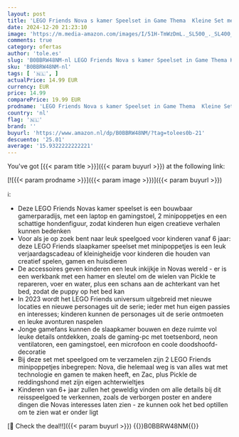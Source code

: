 ```yaml
---
layout: post
title: 'LEGO Friends Nova s kamer Speelset in Game Thema  Kleine Set met Zac Poppetje Speelgoed voor Meisjes en Jongens vanaf 6 jaar  2023 Personages  Cadeau voor Kinderen 41755'
date: 2024-12-20 21:23:10
image: 'https://m.media-amazon.com/images/I/51H-TmWzDmL._SL500_._SL400_.jpg'
comments: true
category: ofertas
author: 'tole.es'
slug: 'B0BBRW48NM-nl LEGO Friends Nova s kamer Speelset in Game Thema Kleine...'
sku: 'B0BBRW48NM-nl'
tags: [ '🇳🇱', ]
actualPrice: 14.99 EUR
currency: EUR
price: 14.99
comparePrice: 19.99 EUR
prodname: 'LEGO Friends Nova s kamer Speelset in Game Thema  Kleine Set met Zac Poppetje Speelgoed voor Meisjes en Jongens vanaf 6 jaar  2023 Personages  Cadeau voor Kinderen 41755'
country: 'nl'
flag: '🇳🇱'
brand: ''
buyurl: 'https://www.amazon.nl/dp/B0BBRW48NM/?tag=tolees0b-21'
descuento: '25.01'
average: '15.9322222222221'
---
```


You've got [{{< param title >}}]({{< param buyurl >}}) at the following link:

[![{{< param prodname >}}]({{< param image >}})]({{< param buyurl >}})

ℹ️:

- Deze LEGO Friends Novas kamer speelset is een bouwbaar gamerparadijs, met een laptop en gamingstoel, 2 minipoppetjes en een schattige hondenfiguur, zodat kinderen hun eigen creatieve verhalen kunnen bedenken
- Voor als je op zoek bent naar leuk speelgoed voor kinderen vanaf 6 jaar: deze LEGO Friends slaapkamer speelset met minipoppetjes is een leuk verjaardagscadeau of kleinigheidje voor kinderen die houden van creatief spelen, gamen en huisdieren
- De accessoires geven kinderen een leuk inkijkje in Novas wereld - er is een werkbank met een hamer en sleutel om de wielen van Pickle te repareren, voer en water, plus een schans aan de achterkant van het bed, zodat de puppy op het bed kan
- In 2023 wordt het LEGO Friends universum uitgebreid met nieuwe locaties en nieuwe personages uit de serie; ieder met hun eigen passies en interesses; kinderen kunnen de personages uit de serie ontmoeten en leuke avonturen naspelen
- Jonge gamefans kunnen de slaapkamer bouwen en deze ruimte vol leuke details ontdekken, zoals de gaming-pc met toetsenbord, neon ventilatoren, een gamingstoel, een microfoon en coole doodshoofd-decoratie
- Bij deze set met speelgoed om te verzamelen zijn 2 LEGO Friends minipoppetjes inbegrepen: Nova, die helemaal weg is van alles wat met technologie en gamen te maken heeft, en Zac, plus Pickle de reddingshond met zijn eigen achterwieltjes
- Kinderen van 6+ jaar zullen het geweldig vinden om alle details bij dit reisspeelgoed te verkennen, zoals de verborgen poster en andere dingen die Novas interesses laten zien - ze kunnen ook het bed optillen om te zien wat er onder ligt

[🛒 Check the deal!!]({{< param buyurl >}})
{{<world>}}B0BBRW48NM{{</world>}}
